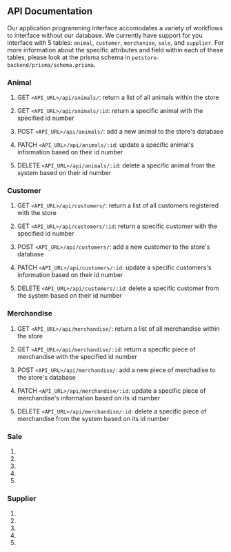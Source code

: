 ## API Documentation

Our application programming interface accomodates a variety of workflows to interface without our database. We currently have support for you interface with 5 tables: `animal`, `customer`, `merchanise`, `sale`, and `supplier`. For more information about the specific attributes and field within each of these tables, please look at the prisma schema in `petstore-backend/prisma/schema.prisma`.

### Animal

1) GET `<API_URL>/api/animals/`: return a list of all animals within the store

2) GET `<API_URL>/api/animals/:id`: return a specific animal with the specified id number

3) POST `<API_URL>/api/animals/`: add a new animal to the store's database

4) PATCH `<API_URL>/api/animals/:id`: update a specific animal's information based on their id number

5) DELETE `<API_URL>/api/animals/:id`: delete a specific animal from the system based on their id number 

### Customer

1) GET `<API_URL>/api/customers/`: return a list of all customers registered with the store

2) GET `<API_URL>/api/customers/:id`: return a specific customer with the specified id number

3) POST `<API_URL>/api/customers/`: add a new customer to the store's database

4) PATCH `<API_URL>/api/customers/:id`: update a specific customers's information based on their id number

5) DELETE `<API_URL>/api/customers/:id`: delete a specific customer from the system based on their id number

### Merchandise

1) GET `<API_URL>/api/merchandise/`: return a list of all merchandise within the store

2) GET `<API_URL>/api/merchandise/:id`: return a specific piece of merchandise with the specified id number

3) POST `<API_URL>/api/merchandise/`: add a new piece of merchadise to the store's database

4) PATCH `<API_URL>/api/merchandise/:id`: update a specific piece of merchandise's information based on its id number

5) DELETE `<API_URL>/api/merchandise/:id`: delete a specific piece of merchandise from the system based on its id number

### Sale

1)

2)

3)

4)

5)

### Supplier

1)

2)

3)

4)

5)
